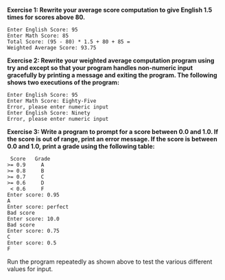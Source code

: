 <b>Exercise 1: Rewrite your average score computation to give English 1.5 times for scores above 80.</b>

    Enter English Score: 95
    Enter Math Score: 85
    Total Score: (95 - 80) * 1.5 + 80 + 85 = 
    Weighted Average Score: 93.75


<b>Exercise 2: Rewrite your weighted average computation program using try and except so that your program handles non-numeric input gracefully by printing a message and exiting the program. The following shows two executions of the program:</b>

    Enter English Score: 95
    Enter Math Score: Eighty-Five
    Error, please enter numeric input
    Enter English Score: Ninety
    Error, please enter numeric input

<b>Exercise 3: Write a program to prompt for a score between 0.0 and 1.0. If the score is out of range, print an error message. If the score is between 0.0 and 1.0, print a grade using the following table:</b>

     Score   Grade
    >= 0.9     A
    >= 0.8     B
    >= 0.7     C
    >= 0.6     D
     < 0.6     F
    Enter score: 0.95
    A
    Enter score: perfect
    Bad score
    Enter score: 10.0
    Bad score
    Enter score: 0.75
    C
    Enter score: 0.5
    F
Run the program repeatedly as shown above to test the various different values for input.